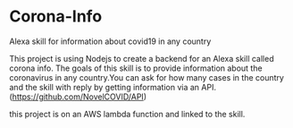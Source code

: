 # Corona-Info
Alexa skill for information about covid19 in any country 

This project is using Nodejs to create a backend for an Alexa skill called corona info. The goals of this skill is to 
provide information about the coronavirus in any country.You can ask for how many cases in the country and the skill with 
reply by getting information via an API. (https://github.com/NovelCOVID/API)

this project is on an AWS lambda function and linked to the skill.
